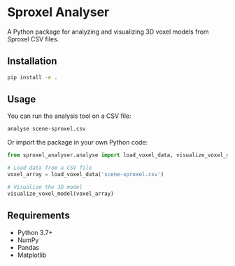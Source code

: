 # Sproxel Analyser

A Python package for analyzing and visualizing 3D voxel models from Sproxel CSV files.

## Installation

```bash
pip install -e .
```

## Usage

You can run the analysis tool on a CSV file:

```bash
analyse scene-sproxel.csv
```

Or import the package in your own Python code:

```python
from sproxel_analyser.analyse import load_voxel_data, visualize_voxel_model

# Load data from a CSV file
voxel_array = load_voxel_data('scene-sproxel.csv')

# Visualize the 3D model
visualize_voxel_model(voxel_array)
```

## Requirements

- Python 3.7+
- NumPy
- Pandas
- Matplotlib
